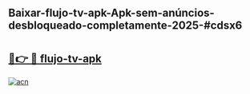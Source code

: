 ## Baixar-flujo-tv-apk-Apk-sem-anúncios-desbloqueado-completamente-2025-#cdsx6

# <h2><a href="https://ainizakaria.my?title=flujo-tv-apk&ref=22M">🔗👉 🔴 flujo-tv-apk</a></h2>

[![acn](https://github.com/user-attachments/assets/0f9c940e-d8b0-45ae-aac7-cd30a18b3e1c)](https://ainizakaria.my?title=flujo-tv-apk&ref=22M)

